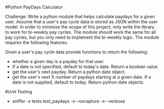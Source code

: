 #Python PayDays Calculator

Challenge:
Write a python module that helps calculate paydays for a given user. Assume that a user's pay cycle data is stored as JSON within the user model. In order to minimize the scope of this project, only write the library to work for bi-weekly pay cycles. The module should work the same for all pay cycles, but you only need to implement the bi-weekly logic. The module requires the following features:


Given a user's pay cycle data provide functions to return the following:
- whether a given day is a payday for that user. 
- If a date is not specified, default to today's date. Return a boolean value
- get the user's next payday. Return a python date object.
- get the user's next X number of paydays starting at a given date. If a date is not supplied, default to today. Return python date objects.

#Unit Testing
- sniffer -x tests.test_paydays -x--nocapture -x--verbose
